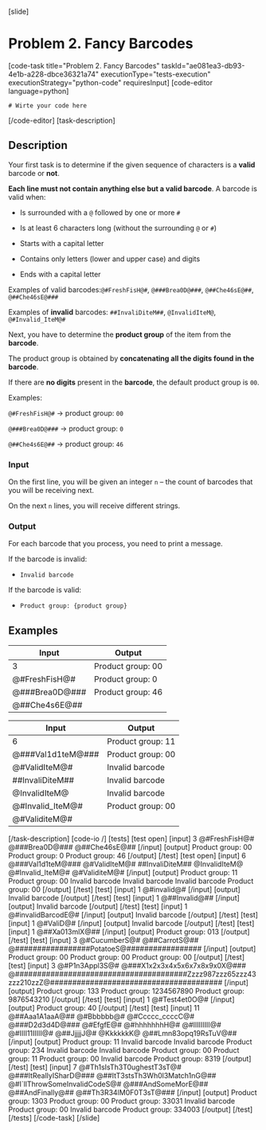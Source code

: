 [slide]
# Problem 2. Fancy Barcodes
[code-task title="Problem 2. Fancy Barcodes" taskId="ae081ea3-db93-4e1b-a228-dbce36321a74" executionType="tests-execution" executionStrategy="python-code" requiresInput]
[code-editor language=python]
```
# Wirte your code here
```
[/code-editor]
[task-description]
## Description

Your first task is to determine if the given sequence of characters is a **valid** barcode or **not**.

**Each line must not contain anything else but a valid barcode**. A barcode is valid when:

- Is surrounded with a `@` followed by one or more `#`

- Is at least 6 characters long (without the surrounding `@` or `#`)

- Starts with a capital letter

- Contains only letters (lower and upper case) and digits

- Ends with a capital letter

Examples of valid barcodes:`@#FreshFisH@#`, `@###Brea0D@###`, `@##Che46sE@##`, `@##Che46sE@###`

Examples of **invalid** barcodes: `##InvaliDiteM##`, `@InvalidIteM@`, `@#Invalid_IteM@#`

Next, you have to determine the **product group** of the item from the **barcode**.

The product group is obtained by **concatenating all the digits found in the barcode**.

If there are **no digits** present in the **barcode**, the default product group is `00`.

Examples:

`@#FreshFisH@#` \-\> product group: `00`

`@###Brea0D@###` \-\> product group: `0`

`@##Che4s6E@##` \-\> product group: `46`

### Input

On the first line, you will be given an integer `n` – the count of barcodes that you will be receiving next.

On the next `n` lines, you will receive different strings.

### Output

For each barcode that you process, you need to print a message.

If the barcode is invalid:

- `Invalid barcode`

If the barcode is valid:

- `Product group: {product group}`


## Examples
| **Input** | **Output** |
| --- | --- |
| 3 | Product group: 00 |
| @\#FreshFisH@\# | Product group: 0 |
| @\#\#\#Brea0D@\#\#\# | Product group: 46 |
| @\#\#Che4s6E@\#\# |  |


| **Input** | **Output** |
| --- | --- |
| 6 | Product group: 11 |
| @\#\#\#Val1d1teM@\#\#\# | Product group: 00 |
| @\#ValidIteM@\# | Invalid barcode |
| \#\#InvaliDiteM\#\# | Invalid barcode |
| @InvalidIteM@ | Invalid barcode |
| @\#Invalid_IteM@\# | Product group: 00 |
| @\#ValiditeM@\# |  |


[/task-description]
[code-io /]
[tests]
[test open]
[input]
3
@\#FreshFisH@\#
@\#\#\#Brea0D@\#\#\#
@\#\#Che46sE@\#\#
[/input]
[output]
Product group: 00
Product group: 0
Product group: 46
[/output]
[/test]
[test open]
[input]
6
@\#\#\#Val1d1teM@\#\#\#
@\#ValidIteM@\#
\#\#InvaliDiteM\#\#
@InvalidIteM@
@\#Invalid_IteM@\#
@\#ValiditeM@\#
[/input]
[output]
Product group: 11
Product group: 00
Invalid barcode
Invalid barcode
Invalid barcode
Product group: 00
[/output]
[/test]
[test]
[input]
1
@\#invalid@\#
[/input]
[output]
Invalid barcode
[/output]
[/test]
[test]
[input]
1
@\#\#Invalid@\#\#
[/input]
[output]
Invalid barcode
[/output]
[/test]
[test]
[input]
1
@\#invalidBarcodE@\#
[/input]
[output]
Invalid barcode
[/output]
[/test]
[test]
[input]
1
@\#ValiD@\#
[/input]
[output]
Invalid barcode
[/output]
[/test]
[test]
[input]
1
@\#\#Xa013mlX@\#\#
[/input]
[output]
Product group: 013
[/output]
[/test]
[test]
[input]
3
@\#CucumberS@\#
@\#\#CarrotS@\#\#
@\#\#\#\#\#\#\#\#\#\#\#\#\#\#\#\#\#PotatoeS@\#\#\#\#\#\#\#\#\#\#\#\#\#\#\#\#\#
[/input]
[output]
Product group: 00
Product group: 00
Product group: 00
[/output]
[/test]
[test]
[input]
3
@\#P1n3Appl3S@\#
@\#\#\#X1x2x3x4x5x6x7x8x9x0X@\#\#\#
@\#\#\#\#\#\#\#\#\#\#\#\#\#\#\#\#\#\#\#\#\#\#\#\#\#\#\#\#\#\#\#\#\#\#\#\#\#\#\#Zzzz987zzz65zzz43zzz210zzZ@\#\#\#\#\#\#\#\#\#\#\#\#\#\#\#\#\#\#\#\#\#\#\#\#\#\#\#\#\#\#\#\#\#\#\#\#\#\#\#
[/input]
[output]
Product group: 133
Product group: 1234567890
Product group: 9876543210
[/output]
[/test]
[test]
[input]
1
@\#Test4et0O@\#
[/input]
[output]
Product group: 40
[/output]
[/test]
[test]
[input]
11
@\#\#Aaa1A1aaA@\#\#
@\#Bbbbbb@\#
@\#Ccccc_ccccC@\#
@\#\#\#D2d3d4D@\#\#\#
@\#EfgfE@\#
@\#hhhhhhhH@\#
@\#IIIIIIIII@\#
@\#IIII11IIIII@\#
@\#\#JjjjjJ@\#
@KkkkkkK@
@\#\#Lmn83opq19RsTuV@\#\#
[/input]
[output]
Product group: 11
Invalid barcode
Invalid barcode
Product group: 234
Invalid barcode
Invalid barcode
Product group: 00
Product group: 11
Product group: 00
Invalid barcode
Product group: 8319
[/output]
[/test]
[test]
[input]
7
@\#Th1sIsTh3T0ughestT3sT@\#
@\#\#\#ItReallyISharD@\#\#\#
@\#\#ItT3stsTh3Wh0l3Match1nG@\#\#
@\#I`llThrowSomeInvalidCodeS@\#
@\#\#\#AndSomeMorE@\#\#
@\#\#AndFinally@\#\#
@\#\#Th3R34lM0F0T3sT@\#\#\#
[/input]
[output]
Product group: 1303
Product group: 00
Product group: 33031
Invalid barcode
Product group: 00
Invalid barcode
Product group: 334003
[/output]
[/test]
[/tests]
[/code-task]
[/slide]